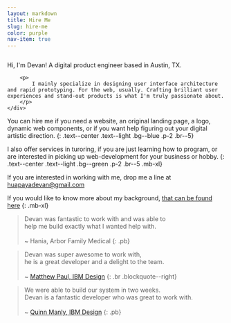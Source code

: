 ```yaml
---
layout: markdown
title: Hire Me
slug: hire-me
color: purple
nav-item: true
---
```


<div class="flex flex--flag flex--space-between flex--md-row-rev pt-2 s" >
    <div class="flex__box-1 text--center">
        <img src="/assets/images/me_looking_up.png" alt="" class="br--5 mw--80-45">
    </div>
    <div class="flex__box-md-2">
        <p>
            <span class="text--accent">Hi, I'm Devan!</span> A digital product engineer based in Austin, TX.
        </p>

        <p>
            I mainly specialize in designing user interface architecture and rapid prototyping. For the web, usually. Crafting brilliant user experiences and stand-out products is what I'm truly passionate about.
        </p>
    </div>
</div>

 You can hire me if you need a website,
 an original landing page,
 a logo, dynamic web components, or
 if you want help figuring out your digital artistic direction.
{: .text--center .text--light .bg--blue .p-2 .br--5}

I also offer services in turoring, if you are just learning how to program,
or are interested in picking up web-development for your business or hobby.
{: .text--center .text--light .bg--green .p-2 .br--5 .mb-xl}

If you are interested in working with me, drop me a line at
 [huapayadevan@gmail.com](mailto:huapayadevan@gmail.com)

 If you would like to know more about my background,
 [that can be found here](/about)
{: .mb-xl}


> Devan was fantastic to work with and was able to  
  help me build exactly what I wanted help with.<br><br>
  <span>~ Hania, Arbor Family Medical</span>
{: .pb}

> Devan was super awesome to work with,  
  he is a great developer and a delight to the team.<br><br>
  <span>~ <a href="twitter.com/">Matthew Paul, IBM Design</a></span>
{: .br .blockquote--right}

> We were able to build our system in two weeks.  
  Devan is a fantastic developer who was great to work with.<br><br>
  <span>~ <a href="twitter.com/">Quinn Manly, IBM Design</a></span>
{: .pb}
